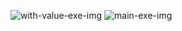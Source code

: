 ![with-value-exe-img](https://github.com/user-attachments/assets/99ae052c-6923-416c-b175-11f8223daa57)
![main-exe-img](https://github.com/user-attachments/assets/7719e630-213f-4a19-ae98-53b0cd7590d4)
